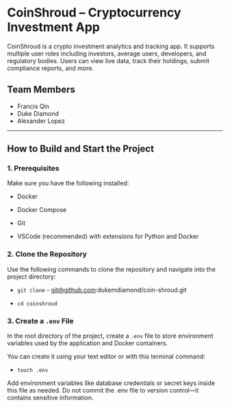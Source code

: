 # CoinShroud – Cryptocurrency Investment App

CoinShroud is a crypto investment analytics and tracking app. It supports multiple user roles including
investors, average users, developers, and regulatory bodies. Users can view live data, track their holdings, submit
compliance reports, and more.

## Team Members

- Francis Qin
- Duke Diamond
- Alexander Lopez

---

## How to Build and Start the Project

### 1. Prerequisites

Make sure you have the following installed:

- Docker

- Docker Compose

- Git

- VSCode (recommended) with extensions for Python and Docker

### 2. Clone the Repository

Use the following commands to clone the repository and navigate into the project directory:

- `git clone` - git@github.com:dukemdiamond/coin-shroud.git

- `cd coinshroud`

### 3. Create a `.env` File

In the root directory of the project, create a `.env` file to store environment variables used by the application and
Docker containers.

You can create it using your text editor or with this terminal command:

- `touch .env`

Add environment variables like database credentials or secret keys inside this file as needed.
Do not commit the .env file to version control—it contains sensitive information.
